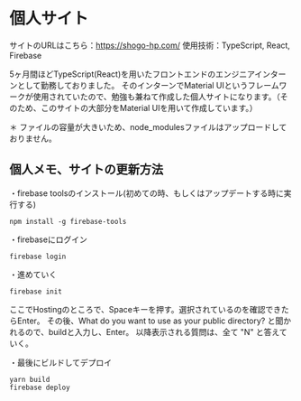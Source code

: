 # 個人サイト

サイトのURLはこちら：https://shogo-hp.com/
使用技術：TypeScript, React, Firebase

5ヶ月間ほどTypeScript(React)を用いたフロントエンドのエンジニアインターンとして勤務しておりました。
そのインターンでMaterial UIというフレームワークが使用されていたので、勉強も兼ねて作成した個人サイトになります。（そのため、このサイトの大部分をMaterial UIを用いて作成しています。）

＊ ファイルの容量が大きいため、node_modulesファイルはアップロードしておりません。

## 個人メモ、サイトの更新方法

・firebase toolsのインストール(初めての時、もしくはアップデートする時に実行する)
```
npm install -g firebase-tools
```

・firebaseにログイン
```
firebase login
```

・進めていく
```
firebase init
```
ここでHostingのところで、Spaceキーを押す。選択されているのを確認できたらEnter。
その後、What do you want to use as your public directory? と聞かれるので、buildと入力し、Enter。
以降表示される質問は、全て "N" と答えていく。

・最後にビルドしてデプロイ
```
yarn build
firebase deploy
```

